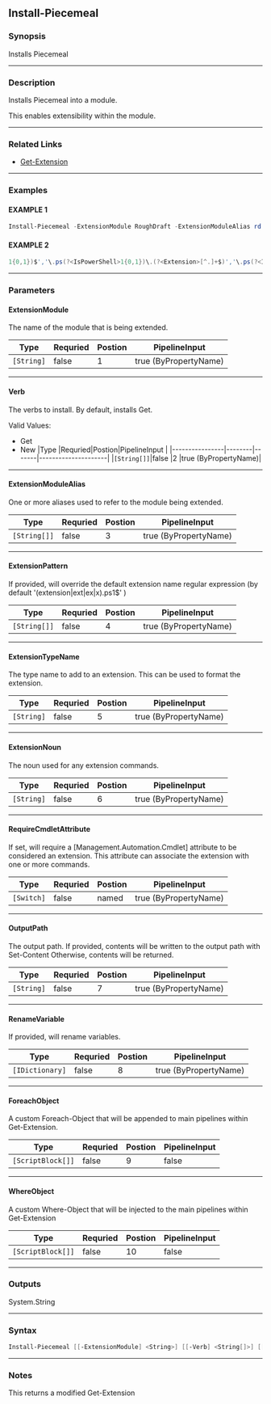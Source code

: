 
Install-Piecemeal
-----------------
### Synopsis
Installs Piecemeal

---
### Description

Installs Piecemeal into a module.

This enables extensibility within the module.

---
### Related Links
* [Get-Extension](Get-Extension.md)
---
### Examples
#### EXAMPLE 1
```PowerShell
Install-Piecemeal -ExtensionModule RoughDraft -ExtensionModuleAlias rd -ExtensionTypeName RoughDraft.Extension
```

#### EXAMPLE 2
```PowerShell
1{0,1})$','\.ps(?<IsPowerShell>1{0,1})\.(?<Extension>[^.]+$)','\.ps(?<IsPowerShell>1{0,1})$' -OutputPath '.\Get-PipeScript.ps1' -RenameVariable @{ExtensionPath='PipeScriptPath'}
```

---
### Parameters
#### **ExtensionModule**

The name of the module that is being extended.



|Type          |Requried|Postion|PipelineInput        |
|--------------|--------|-------|---------------------|
|```[String]```|false   |1      |true (ByPropertyName)|
---
#### **Verb**

The verbs to install.  By default, installs Get.



Valid Values:

* Get
* New
|Type            |Requried|Postion|PipelineInput        |
|----------------|--------|-------|---------------------|
|```[String[]]```|false   |2      |true (ByPropertyName)|
---
#### **ExtensionModuleAlias**

One or more aliases used to refer to the module being extended.



|Type            |Requried|Postion|PipelineInput        |
|----------------|--------|-------|---------------------|
|```[String[]]```|false   |3      |true (ByPropertyName)|
---
#### **ExtensionPattern**

If provided, will override the default extension name regular expression
(by default '(extension|ext|ex|x)\.ps1$' )



|Type            |Requried|Postion|PipelineInput        |
|----------------|--------|-------|---------------------|
|```[String[]]```|false   |4      |true (ByPropertyName)|
---
#### **ExtensionTypeName**

The type name to add to an extension.  This can be used to format the extension.



|Type          |Requried|Postion|PipelineInput        |
|--------------|--------|-------|---------------------|
|```[String]```|false   |5      |true (ByPropertyName)|
---
#### **ExtensionNoun**

The noun used for any extension commands.



|Type          |Requried|Postion|PipelineInput        |
|--------------|--------|-------|---------------------|
|```[String]```|false   |6      |true (ByPropertyName)|
---
#### **RequireCmdletAttribute**

If set, will require a [Management.Automation.Cmdlet] attribute to be considered an extension.
This attribute can associate the extension with one or more commands.



|Type          |Requried|Postion|PipelineInput        |
|--------------|--------|-------|---------------------|
|```[Switch]```|false   |named  |true (ByPropertyName)|
---
#### **OutputPath**

The output path.
If provided, contents will be written to the output path with Set-Content
Otherwise, contents will be returned.



|Type          |Requried|Postion|PipelineInput        |
|--------------|--------|-------|---------------------|
|```[String]```|false   |7      |true (ByPropertyName)|
---
#### **RenameVariable**

If provided, will rename variables.



|Type               |Requried|Postion|PipelineInput        |
|-------------------|--------|-------|---------------------|
|```[IDictionary]```|false   |8      |true (ByPropertyName)|
---
#### **ForeachObject**

A custom Foreach-Object that will be appended to main pipelines within Get-Extension.



|Type                 |Requried|Postion|PipelineInput|
|---------------------|--------|-------|-------------|
|```[ScriptBlock[]]```|false   |9      |false        |
---
#### **WhereObject**

A custom Where-Object that will be injected to the main pipelines within Get-Extension



|Type                 |Requried|Postion|PipelineInput|
|---------------------|--------|-------|-------------|
|```[ScriptBlock[]]```|false   |10     |false        |
---
### Outputs
System.String


---
### Syntax
```PowerShell
Install-Piecemeal [[-ExtensionModule] <String>] [[-Verb] <String[]>] [[-ExtensionModuleAlias] <String[]>] [[-ExtensionPattern] <String[]>] [[-ExtensionTypeName] <String>] [[-ExtensionNoun] <String>] [-RequireCmdletAttribute] [[-OutputPath] <String>] [[-RenameVariable] <IDictionary>] [[-ForeachObject] <ScriptBlock[]>] [[-WhereObject] <ScriptBlock[]>] [<CommonParameters>]
```
---
### Notes
This returns a modified Get-Extension



